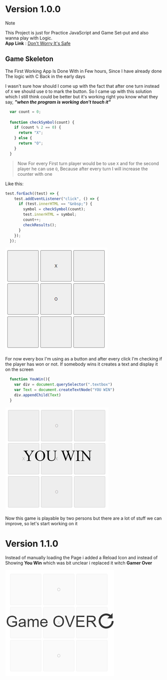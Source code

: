 # Version 1.0.0

>[!Note]
>This Project is just for Practice JavaScript and Game Set-put and also wanna play with Logic.<br>
>**App Link** : [Don't Worry It's Safe](https://beautiful-lollipop-2f84ff.netlify.app/)


## Game Skeleton 
The First Working App Is Done With in Few hours, Since I have already done The logic with C Back in the early days

I wasn't sure how should I come up with the fact that after one turn instead of `X` we should use `O` to mark the button. So I came up with this solution which I still think could be better but it's working right you know what they say, ***"when the program is working don't touch it"***

```js
  var count = 0;

  function checkSymbol(count) {
    if (count % 2 == 0) {
      return "X";
    } else {
      return "O";
    }
  }
```

>Now For every First turn player would be to use `X` and for the second player he can use `O`, Because after every turn I will increase the counter with one<br>

Like this:
```js
test.forEach((test) => {
    test.addEventListener("click", () => {
      if (test.innerHTML == "&nbsp;") {
        symbol = checkSymbol(count);
        test.innerHTML = symbol;
        count++;
        checkResults();
      }
    });
  });
```
![X and O](/static_App/images/V1.0.0_XandO.png)

For now every box I'm using as a button and after every click I'm checking if the player has won or not. 
If somebody wins it creates a text and display it on the screen
```js
  function YouWin(){
    var div = document.querySelector(".textbox")
    var Text = document.createTextNode("YOU WIN")
    div.appendChild(Text)
  }
```

![V1.0.0_YouWin](/static_App/images/V1.0.0_YouWin.png)

Now this game is playable by two persons but there are a lot of stuff we can improve, so let's start working on it


# Version 1.1.0

Instead of manually loading the Page i added a Reload Icon and instead of Showing **You Win** which was bit unclear i replaced it witch **Gamer Over**

![Game Over](/static_App/images/V1.1.0_GameOver.png)